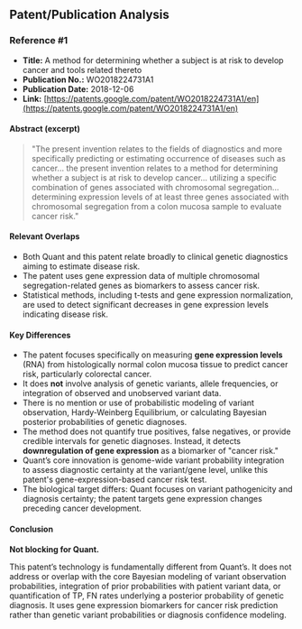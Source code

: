 ## Patent/Publication Analysis

### Reference #1

- **Title:** A method for determining whether a subject is at risk to develop cancer and tools related thereto  
- **Publication No.:** WO2018224731A1  
- **Publication Date:** 2018-12-06  
- **Link:** [https://patents.google.com/patent/WO2018224731A1/en](https://patents.google.com/patent/WO2018224731A1/en)  

#### Abstract (excerpt)

> "The present invention relates to the fields of diagnostics and more specifically predicting or estimating occurrence of diseases such as cancer... the present invention relates to a method for determining whether a subject is at risk to develop cancer... utilizing a specific combination of genes associated with chromosomal segregation... determining expression levels of at least three genes associated with chromosomal segregation from a colon mucosa sample to evaluate cancer risk."  

#### Relevant Overlaps

- Both Quant and this patent relate broadly to clinical genetic diagnostics aiming to estimate disease risk.  
- The patent uses gene expression data of multiple chromosomal segregation-related genes as biomarkers to assess cancer risk.  
- Statistical methods, including t-tests and gene expression normalization, are used to detect significant decreases in gene expression levels indicating disease risk.

#### Key Differences

- The patent focuses specifically on measuring **gene expression levels** (RNA) from histologically normal colon mucosa tissue to predict cancer risk, particularly colorectal cancer.  
- It does **not** involve analysis of genetic variants, allele frequencies, or integration of observed and unobserved variant data.  
- There is no mention or use of probabilistic modeling of variant observation, Hardy-Weinberg Equilibrium, or calculating Bayesian posterior probabilities of genetic diagnoses.  
- The method does not quantify true positives, false negatives, or provide credible intervals for genetic diagnoses. Instead, it detects **downregulation of gene expression** as a biomarker of "cancer risk."  
- Quant’s core innovation is genome-wide variant probability integration to assess diagnostic certainty at the variant/gene level, unlike this patent's gene-expression-based cancer risk test.  
- The biological target differs: Quant focuses on variant pathogenicity and diagnosis certainty; the patent targets gene expression changes preceding cancer development.

#### Conclusion

**Not blocking for Quant.**

This patent’s technology is fundamentally different from Quant’s. It does not address or overlap with the core Bayesian modeling of variant observation probabilities, integration of prior probabilities with patient variant data, or quantification of TP, FN rates underlying a posterior probability of genetic diagnosis. It uses gene expression biomarkers for cancer risk prediction rather than genetic variant probabilities or diagnosis confidence modeling.
